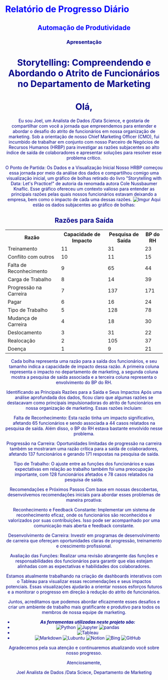 # <font color = blue align = 'center'> **Relatório de Progresso Diário**
## <font color = blue align = 'center'> **Automação de Produtividade**

### <font color = darkblue > Apresentação 

# Storytelling: Compreendendo e Abordando o Atrito de Funcionários no Departamento de Marketing

# Olá,

Eu sou Joel, um Analista de Dados /Data Science, e gostaria de compartilhar com você a jornada que empreendemos para entender e abordar o desafio do atrito de funcionários em nossa organização de marketing. Sob a orientação de nosso Chief Marketing Officer (CMO), fui incumbido de trabalhar em conjunto com nosso Parceiro de Negócios de Recursos Humanos (HRBP) para investigar as razões subjacentes ao alto índice de saída de colaboradores e apresentar soluções para resolver esse problema crítico.

O Ponto de Partida: Os Dados e a Visualização Inicial
Nosso HRBP começou essa jornada por meio da análise dos dados e compartilhou comigo uma visualização inicial, um gráfico de bolhas retirado do livro "Storytelling with Data: Let's Practice!" de autoria da renomada autora Cole Nussbaumer Knaflic. Esse gráfico ofereceu um contexto valioso para entender as principais razões pelas quais nossos funcionários estavam deixando a empresa, bem como o impacto de cada uma dessas razões.
![Imgur](https://i.imgur.com/uxiMe1R.png)
Aqui estão os dados subjacentes ao gráfico de bolhas:

</head>
<body>
    <h2>Razões para Saída</h2>
    <table>
        <tr>
            <th>Razão</th>
            <th>Capacidade de Impacto</th>
            <th>Pesquisa de Saída</th>
            <th>BP do RH</th>
        </tr>
        <tr>
            <td>Treinamento</td>
            <td>11</td>
            <td>31</td>
            <td>23</td>
        </tr>
        <tr>
            <td>Conflito com outros</td>
            <td>10</td>
            <td>11</td>
            <td>15</td>
        </tr>
        <tr>
            <td>Falta de Reconhecimento</td>
            <td>9</td>
            <td>65</td>
            <td>44</td>
        </tr>
        <tr>
            <td>Carga de Trabalho</td>
            <td>8</td>
            <td>14</td>
            <td>39</td>
        </tr>
        <tr>
            <td>Progressão na Carreira</td>
            <td>7</td>
            <td>137</td>
            <td>171</td>
        </tr>
        <tr>
            <td>Pagar</td>
            <td>6</td>
            <td>16</td>
            <td>24</td>
        </tr>
        <tr>
            <td>Tipo de Trabalho</td>
            <td>5</td>
            <td>128</td>
            <td>78</td>
        </tr>
        <tr>
            <td>Mudança de Carreira</td>
            <td>4</td>
            <td>18</td>
            <td>30</td>
        </tr>
        <tr>
            <td>Deslocamento</td>
            <td>3</td>
            <td>31</td>
            <td>22</td>
        </tr>
        <tr>
            <td>Realocação</td>
            <td>2</td>
            <td>105</td>
            <td>37</td>
        </tr>
        <tr>
            <td>Doença</td>
            <td>1</td>
            <td>9</td>
            <td>21</td>
        </tr>
    </table>
</body>
</html>

Cada bolha representa uma razão para a saída dos funcionários, e seu tamanho indica a capacidade de impacto dessa razão. A primeira coluna representa o impacto no departamento de marketing, a segunda coluna mostra a pesquisa de saída associada e a terceira coluna representa o envolvimento do BP do RH.

Identificando as Principais Razões para a Saída e Seus Impactos
Após uma análise aprofundada dos dados, ficou claro que algumas razões se destacavam como principais impulsionadoras do atrito de funcionários em nossa organização de marketing. Essas razões incluíam:

Falta de Reconhecimento: Esta razão tinha um impacto significativo, afetando 65 funcionários e sendo associada a 44 casos relatados na pesquisa de saída. Além disso, o BP do RH estava bastante envolvido nesse problema.

Progressão na Carreira: Oportunidades limitadas de progressão na carreira também se mostraram uma razão crítica para a saída de colaboradores, afetando 137 funcionários e gerando 171 respostas na pesquisa de saída.

Tipo de Trabalho: O ajuste entre as funções dos funcionários e suas expectativas em relação ao trabalho também foi uma preocupação importante, com 128 funcionários afetados e 78 casos relatados na pesquisa de saída.

Recomendações e Próximos Passos
Com base em nossas descobertas, desenvolvemos recomendações iniciais para abordar esses problemas de maneira proativa:

Reconhecimento e Feedback Constante: Implementar um sistema de reconhecimento eficaz, onde os funcionários são reconhecidos e valorizados por suas contribuições. Isso pode ser acompanhado por uma comunicação mais aberta e feedback constante.

Desenvolvimento de Carreira: Investir em programas de desenvolvimento de carreira que ofereçam oportunidades claras de progressão, treinamento e crescimento profissional.

Avaliação das Funções: Realizar uma revisão abrangente das funções e responsabilidades dos funcionários para garantir que elas estejam alinhadas com as expectativas e habilidades dos colaboradores.

Estamos atualmente trabalhando na criação de dashboards interativos com o Tableau para visualizar essas recomendações e seus impactos potenciais. Essas visualizações ajudarão a orientar nossos esforços futuros e a monitorar o progresso em direção à redução do atrito de funcionários.

Juntos, acreditamos que podemos abordar eficazmente esses desafios e criar um ambiente de trabalho mais gratificante e produtivo para todos os membros de nossa equipe de marketing.
* ***As ferramentas utilizadas neste projeto são:***
* ![Python](https://img.shields.io/badge/Python-3776AB?style=for-the-badge&logo=python&logoColor=white) ![Jupyter](https://img.shields.io/badge/Jupyter-F37626?style=for-the-badge&logo=jupyter&logoColor=white) ![pandas](https://img.shields.io/badge/pandas-150458?style=for-the-badge&logo=pandas&logoColor=white)
* ![Tableau](https://img.shields.io/badge/Tableau-E97627?style=for-the-badge&logo=Tableau&logoColor=white)
*  ![Markdown](https://img.shields.io/badge/markdown-%23000000.svg?style=for-the-badge&logo=markdown&logoColor=white)
![Lubuntu](https://img.shields.io/badge/-Lubuntu-%230065C2?style=for-the-badge&logo=lubuntu&logoColor=white)
![Notion](https://img.shields.io/badge/Notion-%23000000.svg?style=for-the-badge&logo=notion&logoColor=white)
![Bing](https://img.shields.io/badge/Microsoft%20Bing-258FFA?style=for-the-badge&logo=Microsoft%20Bing&logoColor=white)
![GitHub](https://img.shields.io/badge/github-%23121011.svg?style=for-the-badge&logo=github&logoColor=white)


Agradecemos pela sua atenção e continuaremos atualizando você sobre nosso progresso.

Atenciosamente,

Joel
Analista de Dados /Data Sciece, Departamento de Marketing 
